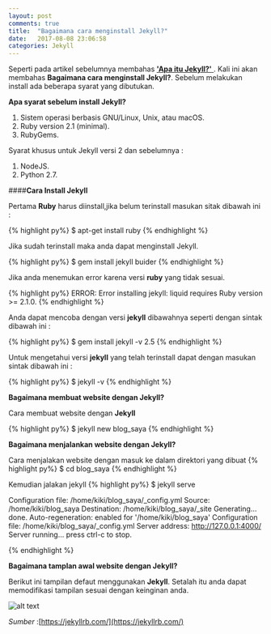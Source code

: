 ```yaml
---
layout: post
comments: true
title:  "Bagaimana cara menginstall Jekyll?"
date:   2017-08-08 23:06:58
categories: Jekyll
---
```


Seperti pada artikel sebelumnya membahas [**'Apa itu Jekyll?'** ](https://kurtakon.com/jekyll/2017/08/08/artikel-1.html) . Kali ini akan membahas **Bagaimana cara menginstall Jekyll?**. Sebelum melakukan install ada beberapa syarat yang dibutukan.


**Apa syarat sebelum install Jekyll?**

1. Sistem operasi berbasis GNU/Linux, Unix, atau macOS.
2. Ruby version 2.1 (minimal).
3. RubyGems.

Syarat khusus untuk Jekyll versi 2 dan sebelumnya :

1. NodeJS.
2. Python 2.7.




####**Cara Install Jekyll**

Pertama **Ruby** harus diinstall,jika belum terinstall masukan sitak dibawah ini :

{% highlight py%}
$ apt-get install ruby
{% endhighlight %}

Jika sudah terinstall maka anda dapat menginstall Jekyll.

{% highlight py%}
$ gem install jekyll buider
{% endhighlight %}

Jika anda menemukan error karena versi **ruby** yang tidak sesuai.

{% highlight py%}
ERROR:  Error installing jekyll:
    liquid requires Ruby version >= 2.1.0.
{% endhighlight %}

Anda dapat mencoba dengan versi **jekyll** dibawahnya seperti dengan sintak dibawah ini :

{% highlight py%}
$ gem install jekyll -v 2.5
{% endhighlight %}

Untuk mengetahui versi **jekyll** yang telah terinstall dapat dengan masukan sintak dibawah ini :

{% highlight py%}
$ jekyll -v 
{% endhighlight %}


**Bagaimana membuat website dengan Jekyll?**

Cara membuat website dengan **Jekyll**

{% highlight py%}
$ jekyll new blog_saya
{% endhighlight %}


**Bagaimana menjalankan website dengan Jekyll?**

Cara menjalakan website dengan masuk ke dalam direktori yang dibuat
{% highlight py%}
$ cd blog_saya
{% endhighlight %}

Kemudian jalakan jekyll
{% highlight py%}
$ jekyll serve

Configuration file: /home/kiki/blog_saya/_config.yml
            Source: /home/kiki/blog_saya
       Destination: /home/kiki/blog_saya/_site
      Generating... 
                    done.
 Auto-regeneration: enabled for '/home/kiki/blog_saya'
Configuration file: /home/kiki/blog_saya/_config.yml
    Server address: http://127.0.0.1:4000/
  Server running... press ctrl-c to stop.


{% endhighlight %}

**Bagaimana tamplan awal website dengan Jekyll?**

Berikut ini tampilan defaut menggunakan **Jekyll**. Setalah itu anda dapat memodifikasi tampilan sesuai dengan keinginan anda.

![alt text][gambar4]

[gambar4]:{{site.urlimg}}/img-7.png "Include html"


_Sumber_ :[https://jekyllrb.com/](https://jekyllrb.com/)